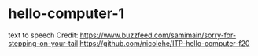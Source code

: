 # hello-computer-1
text to speech
Credit: https://www.buzzfeed.com/samimain/sorry-for-stepping-on-your-tail
https://github.com/nicolehe/ITP-hello-computer-f20
